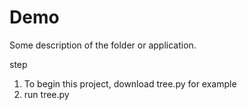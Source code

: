 # Demo

Some description of the folder or application.

step
1. To begin this project, download tree.py for example
2. run tree.py
